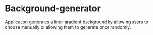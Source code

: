 # Background-generator
Application generates a liner-gradient background by allowing users to choose manually or allowing them to generate once randomly.
